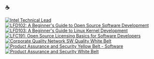 ### ☕

<!--START_SECTION:badges-->
[![Intel Technical Lead](https://images.credly.com/size/110x110/images/9844c716-1795-4561-9e4a-13bbbfcf2a37/Intel_Technical_Lead_09-2021.png)](http://www.credly.com/badges/44870edf-b81d-4458-b92b-2da3e1816f59 "Intel Technical Lead")
[![LFD102: A Beginner's Guide to Open Source Software Development](https://images.credly.com/size/110x110/images/8d609bdc-7aea-480d-9fc8-78485af20828/LF_logobadge.png)](http://www.credly.com/badges/e69f2e96-f4ad-44fd-8ed9-5d96ea9730ad "LFD102: A Beginner's Guide to Open Source Software Development")
[![LFD103: A Beginner's Guide to Linux Kernel Development](https://images.credly.com/size/110x110/images/43062c7b-bef9-48af-8a69-4c2a47b311ba/LF_logobadge.png)](http://www.credly.com/badges/d3fe93a6-8e0f-47aa-9aee-23f78360c080 "LFD103: A Beginner's Guide to Linux Kernel Development")
[![LFC191: Open Source Licensing Basics for Software Developers](https://images.credly.com/size/110x110/images/4c76f677-fd18-4d7b-aec9-591123bfcc9a/Training_Badges_Master_osbestpractices.png)](http://www.credly.com/badges/cf754c1c-ee45-4ac6-b9b7-d8fa769c7b63 "LFC191: Open Source Licensing Basics for Software Developers")
[![Corporate Quality Network SW Quality White Belt](https://images.credly.com/size/110x110/images/ad0137fc-5446-41b8-9e6e-b6762ef61bb6/Corp_Quality_Ntwk_White_Belt_10-2021.png)](http://www.credly.com/badges/31cfd924-f266-41f6-a142-9347ac96b6c2 "Corporate Quality Network SW Quality White Belt")
[![Product Assurance and Security Yellow Belt - Software](https://images.credly.com/size/110x110/images/dffc58a0-7857-4c6d-829b-0e50694fb86c/yellow-sw-belt.png)](http://www.credly.com/badges/9ad212da-4590-4599-9128-ba8bd3cf0448 "Product Assurance and Security Yellow Belt - Software")
[![Product Assurance and Security White Belt](https://images.credly.com/size/110x110/images/463c9018-6b1d-49a3-b17b-565dfa8b019a/white-belt.png)](http://www.credly.com/badges/7ac00899-59d9-4cc6-b684-36bfcdedf460 "Product Assurance and Security White Belt")
<!--END_SECTION:badges-->

<!--START_SECTION:gen-->

<!--END_SECTION:gen-->

